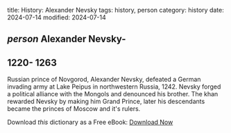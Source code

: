 title: History: Alexander Nevsky
tags: history, person
category: history
date: 2024-07-14
modified: 2024-07-14

## _person_  Alexander Nevsky-
  1220-
1263
-
Russian prince of Novgorod,
  Alexander Nevsky, defeated a German invading army at Lake Peipus in
  northwestern Russia,   1242.
  Nevsky forged a political
  alliance with the Mongols and denounced his brother.  The khan
  rewarded Nevsky by making him Grand Prince, later his descendants
  became the princes of Moscow and it's rulers.



Download *this* dictionary as a Free eBook: [Download Now]({static}static/CairnsHistoryDictionary.pdf)

